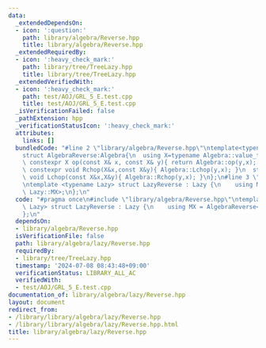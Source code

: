 ```yaml
---
data:
  _extendedDependsOn:
  - icon: ':question:'
    path: library/algebra/Reverse.hpp
    title: library/algebra/Reverse.hpp
  _extendedRequiredBy:
  - icon: ':heavy_check_mark:'
    path: library/tree/TreeLazy.hpp
    title: library/tree/TreeLazy.hpp
  _extendedVerifiedWith:
  - icon: ':heavy_check_mark:'
    path: test/AOJ/GRL_5_E.test.cpp
    title: test/AOJ/GRL_5_E.test.cpp
  _isVerificationFailed: false
  _pathExtension: hpp
  _verificationStatusIcon: ':heavy_check_mark:'
  attributes:
    links: []
  bundledCode: "#line 2 \"library/algebra/Reverse.hpp\"\ntemplate<typename Algebra>\n\
    struct AlgebraReverse:Algebra{\n  using X=typename Algebra::value_type;\n  static\
    \ constexpr X op(const X& x, const X& y){ return Algebra::op(y,x); }\n  static\
    \ constexpr void Rchop(X&x,const X&y){ Algebra::Lchop(y,x); }\n  static constexpr\
    \ void Lchop(const X&x,X&y){ Algebra::Rchop(y,x); }\n};\n#line 3 \"library/algebra/lazy/Reverse.hpp\"\
    \ntemplate <typename Lazy> struct LazyReverse : Lazy {\n    using MX = AlgebraReverse<typename\
    \ Lazy::MX>;\n};\n"
  code: "#pragma once\n#include \"library/algebra/Reverse.hpp\"\ntemplate <typename\
    \ Lazy> struct LazyReverse : Lazy {\n    using MX = AlgebraReverse<typename Lazy::MX>;\n\
    };\n"
  dependsOn:
  - library/algebra/Reverse.hpp
  isVerificationFile: false
  path: library/algebra/lazy/Reverse.hpp
  requiredBy:
  - library/tree/TreeLazy.hpp
  timestamp: '2024-07-08 08:43:48+09:00'
  verificationStatus: LIBRARY_ALL_AC
  verifiedWith:
  - test/AOJ/GRL_5_E.test.cpp
documentation_of: library/algebra/lazy/Reverse.hpp
layout: document
redirect_from:
- /library/library/algebra/lazy/Reverse.hpp
- /library/library/algebra/lazy/Reverse.hpp.html
title: library/algebra/lazy/Reverse.hpp
---
```

